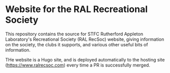 # Website for the RAL Recreational Society

This repository contains the source for STFC Rutherford Appleton Laboratory's Recreational Society (RAL RecSoc) website, giving information on the society, the clubs it supports, and various other useful bits of information.

THe website is a Hugo site, and is deployed automatically to the hosting site (https://www.ralrecsoc.com) every time a PR is successfully merged.
